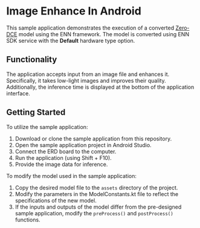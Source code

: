 # Image Enhance In Android
This sample application demonstrates the execution of a converted [Zero-DCE](https://tfhub.dev/sayannath/lite-model/zero-dce/1) model using the ENN framework.
The model is converted using ENN SDK service with the **Default** hardware type option.

## Functionality
The application accepts input from an image file and enhances it.
Specifically, it takes low-light images and improves their quality.
Additionally, the inference time is displayed at the bottom of the application interface.

## Getting Started
To utilize the sample application:
1.	Download or clone the sample application from this repository.
2.	Open the sample application project in Android Studio.
3.	Connect the ERD board to the computer.
4.	Run the application (using Shift + F10).
5.	Provide the image data for inference.

To modify the model used in the sample application:
1.	Copy the desired model file to the `assets` directory of the project.
2.	Modify the parameters in the ModelConstants.kt file to reflect the specifications of the new model.
3.	If the inputs and outputs of the model differ from the pre-designed sample application, modify the `preProcess()` and `postProcess()` functions.